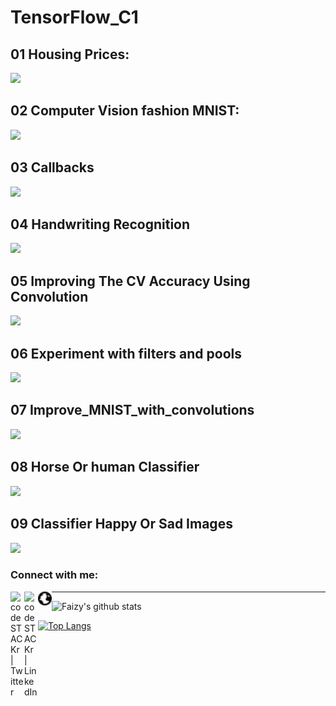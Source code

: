 # TensorFlow_C1

## 01 Housing Prices: 

<img src = 'https://github.com/mohd-faizy/01_TensorFlow_Developer_AI_ML_DL_C1/blob/master/Code_png_C1/01_Housing_Prices.png'>

## 02 Computer Vision fashion MNIST:

<img src = 'https://github.com/mohd-faizy/01_TensorFlow_Developer_AI_ML_DL_C1/blob/master/Code_png_C1/02_Computer%20_Vision_fashion_MNIST.png'>

## 03 Callbacks

<img src = 'https://github.com/mohd-faizy/01_TensorFlow_Developer_AI_ML_DL_C1/blob/master/Code_png_C1/03_Callbacks.png'>

## 04 Handwriting Recognition

<img src = 'https://github.com/mohd-faizy/01_TensorFlow_Developer_AI_ML_DL_C1/blob/master/Code_png_C1/04_Handwriting_Recognition.png'>

## 05 Improving The CV Accuracy Using Convolution

<img src = 'https://github.com/mohd-faizy/01_TensorFlow_Developer_AI_ML_DL_C1/blob/master/Code_png_C1/05_Improving_The_CV_Accuracy_Using_Convolution.png'>

## 06 Experiment with filters and pools

<img src = 'https://github.com/mohd-faizy/01_TensorFlow_Developer_AI_ML_DL_C1/blob/master/Code_png_C1/06_Experiment%20with%20filters%20and%20pools.png'>

## 07 Improve_MNIST_with_convolutions

<img src = 'https://github.com/mohd-faizy/01_TensorFlow_Developer_AI_ML_DL_C1/blob/master/Code_png_C1/07_Improve_MNIST_with_convolutions.png'>

## 08 Horse Or human Classifier

<img src = 'https://github.com/mohd-faizy/01_TensorFlow_Developer_AI_ML_DL_C1/blob/master/Code_png_C1/08_Horse_Or_human_Classifier.png'>

## 09 Classifier Happy Or Sad Images

<img src = 'https://github.com/mohd-faizy/01_TensorFlow_Developer_AI_ML_DL_C1/blob/master/Code_png_C1/09_Classifier_Happy_Or_Sad_Images.png'>

### Connect with me:


[<img align="left" alt="codeSTACKr | Twitter" width="22px" src="https://cdn.jsdelivr.net/npm/simple-icons@v3/icons/twitter.svg" />][twitter]
[<img align="left" alt="codeSTACKr | LinkedIn" width="22px" src="https://cdn.jsdelivr.net/npm/simple-icons@v3/icons/linkedin.svg" />][linkedin]
[<img align="left" alt="codeSTACKr.com" width="22px" src="https://raw.githubusercontent.com/iconic/open-iconic/master/svg/globe.svg" />][StackExchange AI]

[twitter]: https://twitter.com/F4izy
[linkedin]: https://www.linkedin.com/in/faizy-mohd-836573122/
[StackExchange AI]: https://ai.stackexchange.com/users/36737/cypher


---


![Faizy's github stats](https://github-readme-stats.vercel.app/api?username=mohd-faizy&show_icons=true)


[![Top Langs](https://github-readme-stats.vercel.app/api/top-langs/?username=mohd-faizy&layout=compact)](https://github.com/mohd-faizy/github-readme-stats)
